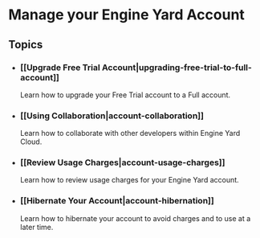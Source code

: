 # Manage your Engine Yard Account

## Topics

* ### [[Upgrade Free Trial Account|upgrading-free-trial-to-full-account]]
  Learn how to upgrade your Free Trial account to a Full account.
  
* ### [[Using Collaboration|account-collaboration]]
  Learn how to collaborate with other developers within Engine Yard Cloud.
  
* ### [[Review Usage Charges|account-usage-charges]]
  Learn how to review usage charges for your Engine Yard account.
  
* ### [[Hibernate Your Account|account-hibernation]]
  Learn how to hibernate your account to avoid charges and to use at a later time.